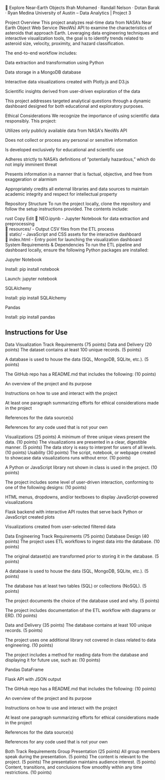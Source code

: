 🌌 Explore Near-Earth Objects
Ifrah Mohamed · Randall Nelson · Dotan Barak · Ryan Medina
University of Austin – Data Analytics | Project 3

Project Overview
This project analyzes real-time data from NASA’s Near Earth Object Web Service (NeoWs) API to examine the characteristics of asteroids that approach Earth. Leveraging data engineering techniques and interactive visualization tools, the goal is to identify trends related to asteroid size, velocity, proximity, and hazard classification.

The end-to-end workflow includes:

Data extraction and transformation using Python

Data storage in a MongoDB database

Interactive data visualizations created with Plotly.js and D3.js

Scientific insights derived from user-driven exploration of the data

This project addresses targeted analytical questions through a dynamic dashboard designed for both educational and exploratory purposes.

Ethical Considerations
We recognize the importance of using scientific data responsibly. This project:

Utilizes only publicly available data from NASA's NeoWs API

Does not collect or process any personal or sensitive information

Is developed exclusively for educational and scientific use

Adheres strictly to NASA’s definitions of “potentially hazardous,” which do not imply imminent threat

Presents information in a manner that is factual, objective, and free from exaggeration or alarmism

Appropriately credits all external libraries and data sources to maintain academic integrity and respect for intellectual property

Repository Structure
To run the project locally, clone the repository and follow the setup instructions provided. The contents include:

rust
Copy
Edit
📓 NEO.ipynb         - Jupyter Notebook for data extraction and preprocessing  
📁 resources/        - Output CSV files from the ETL process  
📁 static/           - JavaScript and CSS assets for the interactive dashboard  
📄 index.html        - Entry point for launching the visualization dashboard  
System Requirements & Dependencies
To run the ETL pipeline and dashboard locally, ensure the following Python packages are installed:

Jupyter Notebook

Install: pip install notebook

Launch: jupyter notebook

SQLAlchemy

Install: pip install SQLAlchemy

Pandas

Install: pip install pandas



## Instructions for Use


Data Visualization Track Requirements (75 points)
Data and Delivery (20 points)
The dataset contains at least 100 unique records. (5 points)

A database is used to house the data (SQL, MongoDB, SQLite, etc.). (5 points)

The GitHub repo has a README.md that includes the following: (10 points)

An overview of the project and its purpose

Instructions on how to use and interact with the project

At least one paragraph summarizing efforts for ethical considerations made in the project

References for the data source(s)

References for any code used that is not your own

Visualizations (25 points)
A minimum of three unique views present the data. (10 points)
The visualizations are presented in a clear, digestible manner. (5 points)
The data story is easy to interpret for users of all levels. (10 points)
Usability (30 points)
The script, notebook, or webpage created to showcase data visualizations runs without error. (10 points)

A Python or JavaScript library not shown in class is used in the project. (10 points)

The project includes some level of user-driven interaction, conforming to one of the following designs: (10 points)

HTML menus, dropdowns, and/or textboxes to display JavaScript-powered visualizations

Flask backend with interactive API routes that serve back Python or JavaScript created plots

Visualizations created from user-selected filtered data

Data Engineering Track Requirements (75 points)
Database Design (40 points)
The project uses ETL workflows to ingest data into the database. (10 points)

The original dataset(s) are transformed prior to storing it in the database. (5 points)

A database is used to house the data (SQL, MongoDB, SQLite, etc.). (5 points)

The database has at least two tables (SQL) or collections (NoSQL). (5 points)

The project documents the choice of the database used and why. (5 points)

The project includes documentation of the ETL workflow with diagrams or ERD. (10 points)

Data and Delivery (35 points)
The database contains at least 100 unique records. (5 points)

The project uses one additional library not covered in class related to data engineering. (10 points)

The project includes a method for reading data from the database and displaying it for future use, such as: (10 points)

Pandas DataFrame

Flask API with JSON output

The GitHub repo has a README.md that includes the following: (10 points)

An overview of the project and its purpose

Instructions on how to use and interact with the project

At least one paragraph summarizing efforts for ethical considerations made in the project

References for the data source(s)

References for any code used that is not your own

Both Track Requirements
Group Presentation (25 points)
All group members speak during the presentation. (5 points)
The content is relevant to the project. (5 points)
The presentation maintains audience interest. (5 points)
Content, transitions, and conclusions flow smoothly within any time restrictions. (10 points)
